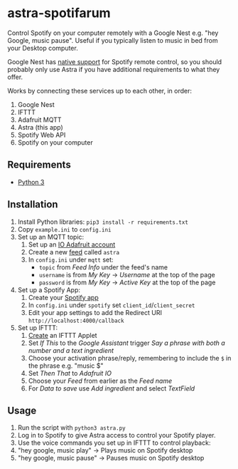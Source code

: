 # astra-spotifarum
Control Spotify on your computer remotely with a Google Nest e.g. "hey Google, music pause". Useful if you typically listen to music in bed from your Desktop computer.

Google Nest has [native support](https://support.spotify.com/us/article/spotify-on-google-home/) for Spotify remote control, so you should probably only use Astra if you have additional requirements to what they offer.

Works by connecting these services up to each other, in order:
1. Google Nest
2. IFTTT
2. Adafruit MQTT
3. Astra (this app)
4. Spotify Web API
5. Spotify on your computer

## Requirements

- [Python 3](https://www.python.org/downloads/)

## Installation

1. Install Python libraries: `pip3 install -r requirements.txt`
2. Copy `example.ini` to `config.ini`
3. Set up an MQTT topic:
    1. Set up an [IO Adafruit account](https://io.adafruit.com/)
    2. Create a new [feed](https://io.adafruit.com/kittsville/feeds) called `astra`
    3. In `config.ini` under `mqtt` set:
        - `topic` from _Feed Info_ under the feed's name
        - `username` is from _My Key_ -> _Username_ at the top of the page
        - `password` is from _My Key_ -> _Active Key_ at the top of the page
4. Set up a Spotify App:
    1. Create your [Spotify app](https://developer.spotify.com/dashboard)
    2. In `config.ini` under `spotify` set `client_id`/`client_secret`
    3. Edit your app settings to add the Redirect URI `http://localhost:4000/callback`
5. Set up IFTTT:
    1. [Create](https://ifttt.com/create) an IFTTT Applet
    2. Set _If This_ to the _Google Assistant_ trigger _Say a phrase with both a number and a text ingredient_
    3. Choose your activation phrase/reply, remembering to include the `$` in the phrase e.g. "music $"
    4. Set _Then That_ to _Adafruit IO_
    5. Choose your _Feed_ from earlier as the _Feed name_
    6. For _Data to save_ use _Add ingredient_ and select _TextField_

## Usage

1. Run the script with `python3 astra.py`
2. Log in to Spotify to give Astra access to control your Spotify player.
3. Use the voice commands you set up in IFTTT to control playback:
  1. "hey google, music play" -> Plays music on Spotify desktop
  2. "hey google, music pause" -> Pauses music on Spotify desktop
